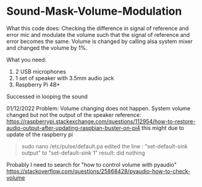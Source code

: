 # Sound-Mask-Volume-Modulation
What this code does:
Checking the difference in signal of reference and error mic and modulate the volume such that the signal of reference and error becomes the same.
Volume is changed by calling alsa system mixer and changed the volume by 1%.


What you need:
1. 2 USB microphones
2. 1 set of speaker with 3.5mm audio jack
3. Raspberry Pi 4B+

Successed in looping the sound

01/12/2022
Problem: Volume changing does not happen. System volume changed but not the output of the speaker
reference: https://raspberrypi.stackexchange.com/questions/112954/how-to-restore-audio-output-after-updating-raspbian-buster-on-pi4
this might due to update of the raspberry pi
> sudo nano /etc/pulse/default.pa
edited the line : "set-default-sink output" to "set-default-sink 1"
result: did nothing

Probably I need to search for "how to control volume with pyaudio"
https://stackoverflow.com/questions/25868428/pyaudio-how-to-check-volume
